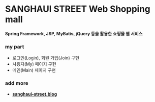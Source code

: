 # SANGHAUI STREET Web Shopping mall
**Spring Framework, JSP, MyBatis, jQuery 등을 활용한 쇼핑몰 웹 서비스**
### my part
- 로그인(Login), 회원 가입(Join) 구현
- 사용자(My) 페이지 구현
- 메인(Main) 페이지 구현
### add more
- <b><a href="https://everlasting-cello-2b6.notion.site/Sanghaui-Street-f979a78700894648a0e5451ee8e82408">sanghaui-street.blog</a></br>
